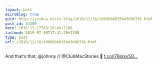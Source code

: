 ```yaml
---
layout: post
microblog: true
guid: http://joshua.micro.blog/2016/12/16/t809888035043086336.html
post_id: 34409
date: 2016-12-17T09:28:49+1100
lastmod: 2019-07-30T17:41:20+1100
type: post
url: /2016/12/16/t809888035043086336.html
---
```

And that's that, @johnny // @ClubMacStories 🤣 [t.co/l76pIxy5O...](https://t.co/l76pIxy5O7)
